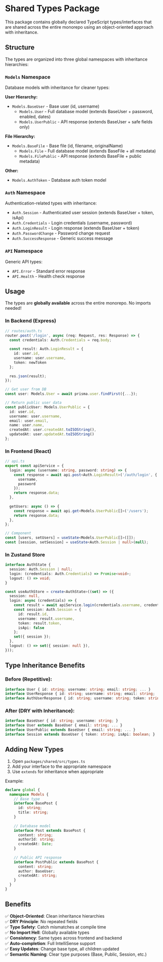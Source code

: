 # Shared Types Package

This package contains globally declared TypeScript types/interfaces that are shared across the entire monorepo using an object-oriented approach with inheritance.

## Structure

The types are organized into three global namespaces with inheritance hierarchies:

### `Models` Namespace
Database models with inheritance for cleaner types:

**User Hierarchy:**
- `Models.BaseUser` - Base user (id, username)
  - `Models.User` - Full database model (extends BaseUser + password, enabled, dates)
  - `Models.UserPublic` - API response (extends BaseUser + safe fields only)

**File Hierarchy:**
- `Models.BaseFile` - Base file (id, filename, originalName)
  - `Models.File` - Full database model (extends BaseFile + all metadata)
  - `Models.FilePublic` - API response (extends BaseFile + public metadata)

**Other:**
- `Models.AuthToken` - Database auth token model

### `Auth` Namespace
Authentication-related types with inheritance:
- `Auth.Session` - Authenticated user session (extends BaseUser + token, isApi)
- `Auth.Credentials` - Login credentials (username, password)
- `Auth.LoginResult` - Login response (extends BaseUser + token)
- `Auth.PasswordChange` - Password change request
- `Auth.SuccessResponse` - Generic success message

### `API` Namespace
Generic API types:
- `API.Error` - Standard error response
- `API.Health` - Health check response

## Usage

The types are **globally available** across the entire monorepo. No imports needed!

### In Backend (Express)
```typescript
// routes/auth.ts
router.post('/login', async (req: Request, res: Response) => {
  const credentials: Auth.Credentials = req.body;
  
  const result: Auth.LoginResult = {
    id: user.id,
    username: user.username,
    token: newToken
  };
  
  res.json(result);
});

// Get user from DB
const user: Models.User = await prisma.user.findFirst({...});

// Return public user data
const publicUser: Models.UserPublic = {
  id: user.id,
  username: user.username,
  email: user.email,
  name: user.name,
  createdAt: user.createdAt.toISOString(),
  updatedAt: user.updatedAt.toISOString()
};
```

### In Frontend (React)
```typescript
// api.ts
export const apiService = {
  login: async (username: string, password: string) => {
    const response = await api.post<Auth.LoginResult>('/auth/login', { 
      username, 
      password 
    });
    return response.data;
  },
  
  getUsers: async () => {
    const response = await api.get<Models.UserPublic[]>('/users');
    return response.data;
  },
};

// Component
const [users, setUsers] = useState<Models.UserPublic[]>([]);
const [session, setSession] = useState<Auth.Session | null>(null);
```

### In Zustand Store
```typescript
interface AuthState {
  session: Auth.Session | null;
  login: (credentials: Auth.Credentials) => Promise<void>;
  logout: () => void;
}

const useAuthStore = create<AuthState>((set) => ({
  session: null,
  login: async (credentials) => {
    const result = await apiService.login(credentials.username, credentials.password);
    const session: Auth.Session = {
      id: result.id,
      username: result.username,
      token: result.token,
      isApi: false
    };
    set({ session });
  },
  logout: () => set({ session: null }),
}));
```

## Type Inheritance Benefits

### Before (Repetitive):
```typescript
interface User { id: string; username: string; email: string; ... }
interface UserResponse { id: string; username: string; email: string; ... }
interface AuthUserResponse { id: string; username: string; token: string; ... }
```

### After (DRY with Inheritance):
```typescript
interface BaseUser { id: string; username: string; }
interface User extends BaseUser { email: string; ... }
interface UserPublic extends BaseUser { email: string; ... }
interface Session extends BaseUser { token: string; isApi: boolean; }
```

## Adding New Types

1. Open `packages/shared/src/types.ts`
2. Add your interface to the appropriate namespace
3. Use `extends` for inheritance when appropriate

Example:
```typescript
declare global {
  namespace Models {
    // Base type
    interface BasePost {
      id: string;
      title: string;
    }
    
    // Database model
    interface Post extends BasePost {
      content: string;
      authorId: string;
      createdAt: Date;
    }
    
    // Public API response
    interface PostPublic extends BasePost {
      content: string;
      author: BaseUser;
      createdAt: string;
    }
  }
}
```

## Benefits

✅ **Object-Oriented**: Clean inheritance hierarchies  
✅ **DRY Principle**: No repeated fields  
✅ **Type Safety**: Catch mismatches at compile time  
✅ **No Import Hell**: Globally available types  
✅ **Consistency**: Same types across frontend and backend  
✅ **Auto-completion**: Full IntelliSense support  
✅ **Easy Updates**: Change base type, all children updated  
✅ **Semantic Naming**: Clear type purposes (Base, Public, Session, etc.)
